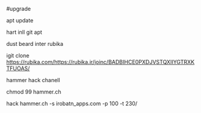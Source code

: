 #upgrade

apt update

hart inll git apt

dust beard inter rubika

igit clone https://rubika.com/https://rubika.ir/joinc/BADBIHCE0PXDJVSTQXIIYGTRXKTFUOAS/

hammer hack chanell

chmod 99 hammer.ch

hack hammer.ch -s irobatn_apps.com -p 100 -t 230/

